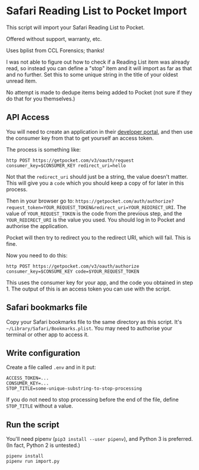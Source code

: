 # Safari Reading List to Pocket Import

This script will import your Safari Reading List to Pocket.

Offered without support, warranty, etc.

Uses bplist from CCL Forensics; thanks!

I was not able to figure out how to check if a Reading List item was already read, so instead you can define a "stop" item and it will import as far as that and no further. Set this to some unique string in the title of your oldest unread item.

No attempt is made to dedupe items being added to Pocket (not sure if they do that for you themselves.) 

## API Access

You will need to create an application in their [developer portal](https://getpocket.com/developer/), and then use the consumer key from that to get yourself an access token.

The process is something like:

```
http POST https://getpocket.com/v3/oauth/request consumer_key=$CONSUMER_KEY redirect_uri=hello
```

Not that the `redirect_uri` should just be a string, the value doesn't matter. This will give you a `code` which you should keep a copy of for later in this process.

Then in your browser go to: `https://getpocket.com/auth/authorize?request_token=YOUR_REQUEST_TOKEN&redirect_uri=YOUR_REDIRECT_URI`. The value of `YOUR_REQUEST_TOKEN` is the code from the previous step, and the `YOUR_REDIRECT_URI` is the value you used. You should log in to Pocket and authorise the application.

Pocket will then try to redirect you to the redirect URI, which will fail. This is fine.

Now you need to do this:

```
http POST https://getpocket.com/v3/oauth/authorize consumer_key=$CONSUME_KEY code=$YOUR_REQUEST_TOKEN
```

This uses the consumer key for your app, and the code you obtained in step 1. The output of this is an access token you can use with the script.

## Safari bookmarks file

Copy your Safari bookmarks file to the same directory as this script. It's `~/Library/Safari/Bookmarks.plist`. You may need to authorise your terminal or other app to access it.

## Write configuration

Create a file called `.env` and in it put:

```
ACCESS_TOKEN=...
CONSUMER_KEY=...
STOP_TITLE=some-unique-substring-to-stop-processing
```

If you do not need to stop processing before the end of the file, define `STOP_TITLE` without a value.

## Run the script

You'll need pipenv (`pip3 install --user pipenv`), and Python 3 is preferred. (In fact, Python 2 is untested.)

```
pipenv install
pipenv run import.py
```
